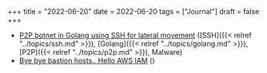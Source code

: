 +++
title = "2022-06-20"
date = 2022-06-20
tags = ["Journal"]
draft = false
+++

-   [P2P botnet in Golang using SSH for lateral movement](https://www.akamai.com/blog/security/new-p2p-botnet-panchan) ([SSH]({{< relref "../topics/ssh.md" >}}), [Golang]({{< relref "../topics/golang.md" >}}), [P2P]({{< relref "../topics/p2p.md" >}}), Malware)
-   [Bye bye bastion hosts.. Hello AWS IAM](https://segment.com/blog/infrastructure-access/) ()